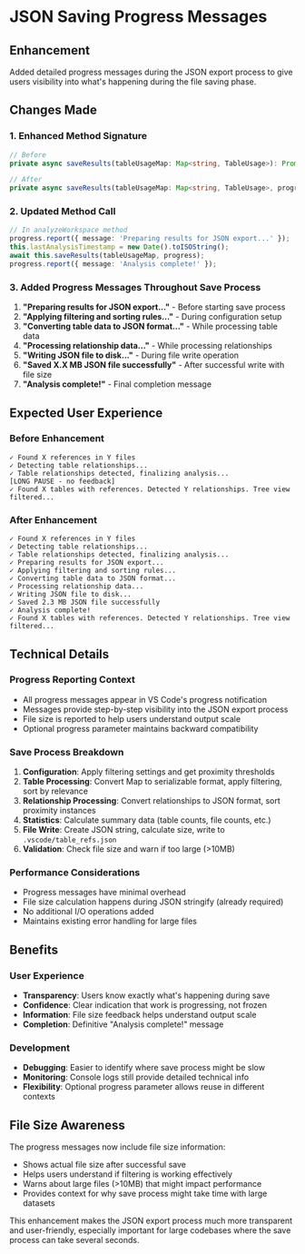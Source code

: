 # JSON Saving Progress Messages

## Enhancement
Added detailed progress messages during the JSON export process to give users visibility into what's happening during the file saving phase.

## Changes Made

### 1. Enhanced Method Signature
```typescript
// Before
private async saveResults(tableUsageMap: Map<string, TableUsage>): Promise<void>

// After  
private async saveResults(tableUsageMap: Map<string, TableUsage>, progress?: vscode.Progress<{ message?: string; increment?: number }>): Promise<void>
```

### 2. Updated Method Call
```typescript
// In analyzeWorkspace method
progress.report({ message: 'Preparing results for JSON export...' });
this.lastAnalysisTimestamp = new Date().toISOString();
await this.saveResults(tableUsageMap, progress);
progress.report({ message: 'Analysis complete!' });
```

### 3. Added Progress Messages Throughout Save Process
1. **"Preparing results for JSON export..."** - Before starting save process
2. **"Applying filtering and sorting rules..."** - During configuration setup
3. **"Converting table data to JSON format..."** - While processing table data
4. **"Processing relationship data..."** - While processing relationships
5. **"Writing JSON file to disk..."** - During file write operation
6. **"Saved X.X MB JSON file successfully"** - After successful write with file size
7. **"Analysis complete!"** - Final completion message

## Expected User Experience

### Before Enhancement
```
✓ Found X references in Y files
✓ Detecting table relationships...
✓ Table relationships detected, finalizing analysis...
[LONG PAUSE - no feedback]
✓ Found X tables with references. Detected Y relationships. Tree view filtered...
```

### After Enhancement
```
✓ Found X references in Y files
✓ Detecting table relationships...
✓ Table relationships detected, finalizing analysis...
✓ Preparing results for JSON export...
✓ Applying filtering and sorting rules...
✓ Converting table data to JSON format...
✓ Processing relationship data...
✓ Writing JSON file to disk...
✓ Saved 2.3 MB JSON file successfully
✓ Analysis complete!
✓ Found X tables with references. Detected Y relationships. Tree view filtered...
```

## Technical Details

### Progress Reporting Context
- All progress messages appear in VS Code's progress notification
- Messages provide step-by-step visibility into the JSON export process
- File size is reported to help users understand output scale
- Optional progress parameter maintains backward compatibility

### Save Process Breakdown
1. **Configuration**: Apply filtering settings and get proximity thresholds
2. **Table Processing**: Convert Map to serializable format, apply filtering, sort by relevance
3. **Relationship Processing**: Convert relationships to JSON format, sort proximity instances
4. **Statistics**: Calculate summary data (table counts, file counts, etc.)
5. **File Write**: Create JSON string, calculate size, write to `.vscode/table_refs.json`
6. **Validation**: Check file size and warn if too large (>10MB)

### Performance Considerations
- Progress messages have minimal overhead
- File size calculation happens during JSON stringify (already required)
- No additional I/O operations added
- Maintains existing error handling for large files

## Benefits

### User Experience
- **Transparency**: Users know exactly what's happening during save
- **Confidence**: Clear indication that work is progressing, not frozen
- **Information**: File size feedback helps understand output scale
- **Completion**: Definitive "Analysis complete!" message

### Development
- **Debugging**: Easier to identify where save process might be slow
- **Monitoring**: Console logs still provide detailed technical info
- **Flexibility**: Optional progress parameter allows reuse in different contexts

## File Size Awareness
The progress messages now include file size information:
- Shows actual file size after successful save
- Helps users understand if filtering is working effectively
- Warns about large files (>10MB) that might impact performance
- Provides context for why save process might take time with large datasets

This enhancement makes the JSON export process much more transparent and user-friendly, especially important for large codebases where the save process can take several seconds.